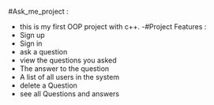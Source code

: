 #Ask_me_project :
- this is my first OOP project with c++.
-#Project Features :
- Sign up 
- Sign in
- ask a question
- view the questions you asked
- The answer to the question
- A list of all users in the system
- delete a Question
- see all Questions and answers

